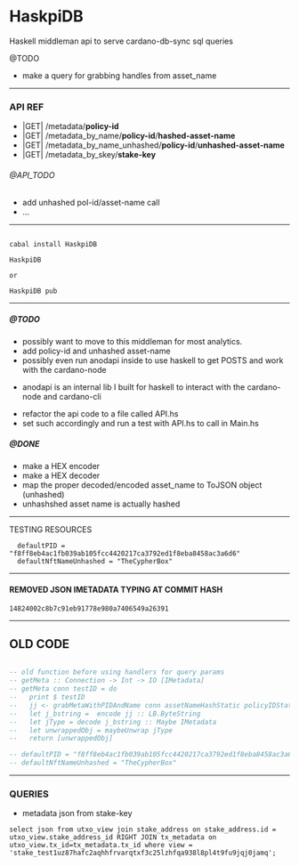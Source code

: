 # HaskpiDB
Haskell middleman api to serve cardano-db-sync sql queries

@TODO
- make a query for grabbing handles from asset_name


***
###  API REF
*  |GET|  /metadata/**policy-id** 
*  |GET|  /metadata_by_name/**policy-id**/**hashed-asset-name** 
*  |GET|  /metadata_by_name_unhashed/**policy-id**/**unhashed-asset-name**
*  |GET|  /metadata_by_skey/**stake-key** 
###### @API_TODO
* add unhashed pol-id/asset-name call
* ...
***

```HOW TO RUN

cabal install HaskpiDB

HaskpiDB

or

HaskpiDB pub
```
***
##### @TODO 
- possibly want to move to this middleman for most analytics. 
- add policy-id and unhashed asset-name
- possibly even run anodapi inside to use haskell to get POSTS and work with the cardano-node
 * anodapi is an internal lib I built for haskell to interact with the cardano-node and cardano-cli
- refactor the api code to a file called API.hs 
- set such accordingly and run a test with API.hs to call in Main.hs

##### @DONE
- make a HEX encoder
- make a HEX decoder
- map the proper decoded/encoded asset_name to ToJSON object (unhashed)
- unhashshed asset name is actually hashed
***

TESTING RESOURCES
```
  defaultPID = "f8ff8eb4ac1fb039ab105fcc4420217ca3792ed1f8eba8458ac3a6d6"
  defaultNftNameUnhashed = "TheCypherBox" 
```
***
#### REMOVED JSON IMETADATA TYPING AT COMMIT HASH
`14824002c8b7c91eb91778e980a7406549a26391`



***
## OLD CODE

``` main.hs

-- old function before using handlers for query params
-- getMeta :: Connection -> Int -> IO [IMetadata]
-- getMeta conn testID = do
--   print $ testID
--   jj <- grabMetaWithPIDAndName conn assetNameHashStatic policyIDStatic
--   let j_bstring =  encode jj :: LB.ByteString
--   let jType = decode j_bstring :: Maybe IMetadata
--   let unwrappedObj = maybeUnwrap jType
--   return [unwrappedObj]

-- defaultPID = "f8ff8eb4ac1fb039ab105fcc4420217ca3792ed1f8eba8458ac3a6d6" :: Key
-- defaultNftNameUnhashed = "TheCypherBox" 

```

***
### QUERIES

* metadata json from stake-key
```
select json from utxo_view join stake_address on stake_address.id = utxo_view.stake_address_id RIGHT JOIN tx_metadata on utxo_view.tx_id=tx_metadata.tx_id where view = 'stake_test1uz87hafc2aqhhfrvarqtxf3c25lzhfqa938l8pl4t9fu9jqj0jamq';
```
